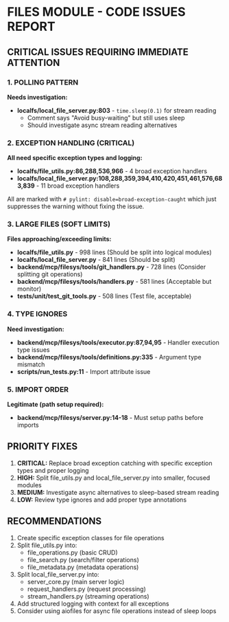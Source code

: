 # FILES MODULE - CODE ISSUES REPORT

## CRITICAL ISSUES REQUIRING IMMEDIATE ATTENTION

### 1. POLLING PATTERN
**Needs investigation:**
- **localfs/local_file_server.py:803** - `time.sleep(0.1)` for stream reading
  - Comment says "Avoid busy-waiting" but still uses sleep
  - Should investigate async stream reading alternatives

### 2. EXCEPTION HANDLING (CRITICAL)
**All need specific exception types and logging:**
- **localfs/file_utils.py:86,288,536,966** - 4 broad exception handlers
- **localfs/local_file_server.py:108,288,359,394,410,420,451,461,576,683,839** - 11 broad exception handlers

All are marked with `# pylint: disable=broad-exception-caught` which just suppresses the warning without fixing the issue.

### 3. LARGE FILES (SOFT LIMITS)
**Files approaching/exceeding limits:**
- **localfs/file_utils.py** - 998 lines (Should be split into logical modules)
- **localfs/local_file_server.py** - 841 lines (Should be split)
- **backend/mcp/filesys/tools/git_handlers.py** - 728 lines (Consider splitting git operations)
- **backend/mcp/filesys/tools/handlers.py** - 581 lines (Acceptable but monitor)
- **tests/unit/test_git_tools.py** - 508 lines (Test file, acceptable)

### 4. TYPE IGNORES
**Need investigation:**
- **backend/mcp/filesys/tools/executor.py:87,94,95** - Handler execution type issues
- **backend/mcp/filesys/tools/definitions.py:335** - Argument type mismatch
- **scripts/run_tests.py:11** - Import attribute issue

### 5. IMPORT ORDER
**Legitimate (path setup required):**
- **backend/mcp/filesys/server.py:14-18** - Must setup paths before imports

## PRIORITY FIXES

1. **CRITICAL:** Replace broad exception catching with specific exception types and proper logging
2. **HIGH:** Split file_utils.py and local_file_server.py into smaller, focused modules
3. **MEDIUM:** Investigate async alternatives to sleep-based stream reading
4. **LOW:** Review type ignores and add proper type annotations

## RECOMMENDATIONS
1. Create specific exception classes for file operations
2. Split file_utils.py into:
   - file_operations.py (basic CRUD)
   - file_search.py (search/filter operations)
   - file_metadata.py (metadata operations)
3. Split local_file_server.py into:
   - server_core.py (main server logic)
   - request_handlers.py (request processing)
   - stream_handlers.py (streaming operations)
4. Add structured logging with context for all exceptions
5. Consider using aiofiles for async file operations instead of sleep loops